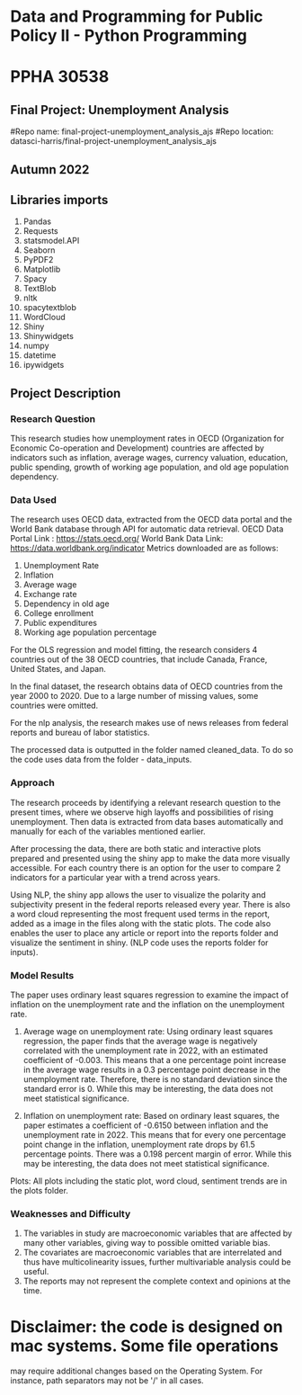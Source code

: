# Data and Programming for Public Policy II - Python Programming
# PPHA 30538
## Final Project: Unemployment Analysis
#Repo name: final-project-unemployment_analysis_ajs
#Repo location: datasci-harris/final-project-unemployment_analysis_ajs

## Autumn 2022

## Libraries imports
1. Pandas
2. Requests
3. statsmodel.API
4. Seaborn
5. PyPDF2
6. Matplotlib
7. Spacy
8. TextBlob
9. nltk
10. spacytextblob
11. WordCloud
12. Shiny
13. Shinywidgets
14. numpy
15. datetime
16. ipywidgets


## Project Description 

### Research Question 
This research  studies how unemployment rates in OECD 
(Organization for Economic Co-operation and Development) countries are 
affected by indicators such as inflation, average wages, currency valuation,
education, public spending, growth of working age population, and old age 
population dependency.

### Data Used 
The research uses OECD data, extracted from the OECD data portal and the
 World Bank database through API for automatic data retrieval. 
 OECD Data Portal Link : https://stats.oecd.org/ 
 World Bank Data Link: https://data.worldbank.org/indicator 
 Metrics downloaded are as follows:

1. Unemployment Rate 
2. Inflation
3. Average wage
4. Exchange rate
5. Dependency in old age 
6. College enrollment
7. Public expenditures 
8. Working age population percentage

For the OLS regression and model fitting, the research considers 4 countries 
out of the 38 OECD countries, that include Canada, France, United States, and 
Japan.

In the final dataset, the research obtains data of OECD countries from the year 
2000 to 2020.
Due to a large number of missing values, some countries were omitted. 

For the nlp analysis, the research makes use of news releases from federal
reports and bureau of labor statistics. 

The processed data is outputted in the folder named cleaned_data. To do
so the code uses data from the folder - data_inputs. 

### Approach 
The research proceeds by identifying a relevant research question to the 
present times, where we observe high layoffs and possibilities of rising 
unemployment. Then data is extracted from data bases automatically and manually
for each of the variables mentioned earlier. 

After processing the data, there are both static and interactive plots prepared 
and presented using the shiny app to make the data more visually accessible.
For each country there is an option for the user to compare 2 indicators for a
particular year with a trend across years. 

Using NLP, the shiny app allows the user to visualize the polarity and 
subjectivity present in the federal reports released every year. There is 
also a word cloud representing the most frequent used terms in the report, 
added as a image in the files along with the static plots. The code also enables 
the user to place any article or report into the reports folder and visualize 
the sentiment in shiny. (NLP code uses the reports folder for inputs).

### Model Results 
The paper uses ordinary least squares regression to examine the impact of 
inflation on the unemployment rate and the inflation on the unemployment rate.

1. Average wage on unemployment rate:
Using ordinary least squares regression, the paper finds that the average wage is 
negatively correlated with the unemployment rate in 2022, with an estimated 
coefficient of -0.003. This means that a one percentage point increase in the 
average wage results in a 0.3 percentage point decrease in the unemployment 
rate. Therefore, there is no standard deviation since the standard error is 0.
 While this may be interesting, the data does not meet statistical significance.

2. Inflation on unemployment rate:
Based on ordinary least squares, the paper estimates a coefficient of -0.6150 between 
inflation and the unemployment rate in 2022. This means that for every one 
percentage point change in the inflation, unemployment rate drops by 
61.5 percentage points. There was a 0.198 percent margin of error. 
While this may be interesting, the data does not meet statistical significance.

Plots: 
All plots including the static plot, word cloud, sentiment trends are in the 
plots folder. 


### Weaknesses and Difficulty 

1. The variables in study are macroeconomic variables that are affected 
by many other variables, giving way to possible omitted variable bias. 
2. The covariates are macroeconomic variables that are interrelated and thus 
have multicolinearity issues, further multivariable analysis could be useful. 
3. The reports may not represent the complete context and opinions at the time. 



# Disclaimer: the code is designed on mac systems. Some file operations 
may require additional changes based on the Operating System. 
For instance, path separators may not be '/' in all cases. 










